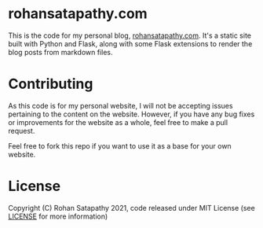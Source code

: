 # rohansatapathy.com

This is the code for my personal blog, [rohansatapathy.com](www.rohansatapathy.com). It's a static site built with Python and Flask,
along with some Flask extensions to render the blog posts from markdown files. 

# Contributing

As this code is for my personal website, I will not be accepting issues pertaining to the content on the website. However, if you
have any bug fixes or improvements for the website as a whole, feel free to make a pull request. 

Feel free to fork this repo if you want to use it as a base for your own website. 

# License

Copyright (C) Rohan Satapathy 2021, code released under MIT License (see [LICENSE](./LICENSE) for more information)